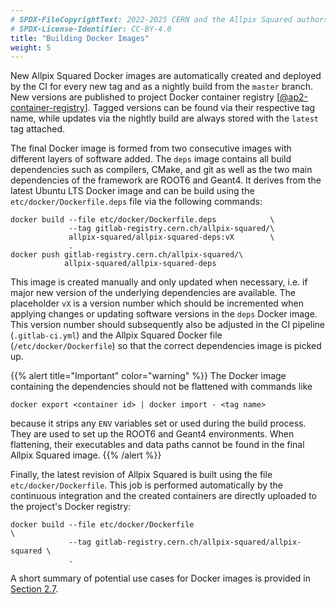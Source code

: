 ```yaml
---
# SPDX-FileCopyrightText: 2022-2025 CERN and the Allpix Squared authors
# SPDX-License-Identifier: CC-BY-4.0
title: "Building Docker Images"
weight: 5
---
```


New Allpix Squared Docker images are automatically created and deployed by the CI for every new tag and as a nightly build
from the `master` branch. New versions are published to project Docker container registry \[[@ap2-container-registry]\].
Tagged versions can be found via their respective tag name, while updates via the nightly build are always stored with the
`latest` tag attached.

The final Docker image is formed from two consecutive images with different layers of software added. The `deps` image
contains all build dependencies such as compilers, CMake, and git as well as the two main dependencies of the framework are
ROOT6 and Geant4. It derives from the latest Ubuntu LTS Docker image and can be build using the `etc/docker/Dockerfile.deps`
file via the following commands:

```shell
docker build --file etc/docker/Dockerfile.deps            \
             --tag gitlab-registry.cern.ch/allpix-squared/\
             allpix-squared/allpix-squared-deps:vX        \
             .
docker push gitlab-registry.cern.ch/allpix-squared/\
            allpix-squared/allpix-squared-deps
```

This image is created manually and only updated when necessary, i.e. if major new version of the underlying dependencies are
available. The placeholder `vX` is a version number which should be incremented when applying changes or updating software
versions in the `deps` Docker image. This version number should subsequently also be adjusted in the CI pipeline
(`.gitlab-ci.yml`) and the Allpix Squared Docker file (`/etc/docker/Dockerfile`) so that the correct dependencies image is
picked up.

{{% alert title="Important" color="warning" %}}
The Docker image containing the dependencies should not be flattened with commands like

```shell
docker export <container id> | docker import - <tag name>
```

because it strips any `ENV` variables set or used during the build process. They are used to set up the ROOT6 and Geant4
environments. When flattening, their executables and data paths cannot be found in the final Allpix Squared image.
{{% /alert %}}

Finally, the latest revision of Allpix Squared is built using the file `etc/docker/Dockerfile`. This job is performed
automatically by the continuous integration and the created containers are directly uploaded to the project's Docker
registry:

```shell
docker build --file etc/docker/Dockerfile                                \
             --tag gitlab-registry.cern.ch/allpix-squared/allpix-squared \
             .
```

A short summary of potential use cases for Docker images is provided in
[Section 2.7](../02_installation/07_docker_images.md).


[@ap2-container-registry]: https://gitlab.cern.ch/allpix-squared/allpix-squared/container_registry
